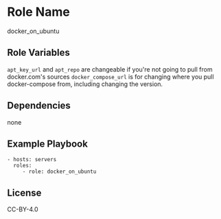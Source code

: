 Role Name
=========

docker_on_ubuntu

Role Variables
--------------

`apt_key_url` and `apt_repo` are changeable if you're not going to pull from docker.com's sources
`docker_compose_url` is for changing where you pull docker-compose from, including changing the version.

Dependencies
------------

none

Example Playbook
----------------

    - hosts: servers
      roles:
         - role: docker_on_ubuntu

License
-------

CC-BY-4.0
